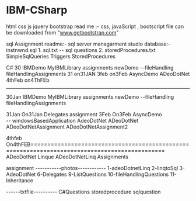 # IBM-CSharp

html css js jquery bootstrap
read me :- css, javaScript , bootscript file can be downloaded from "www.getbootstrap.com"

sql
Assignment
	readme:- sql server managarment studio
	database:- instnwnd.sql
	1. sql.txt -- sql questions
	2. storedProcedures.txt
SimpleSqlQueries
Triggers
StoredProcedures

C#
30
	IBMDemo
	MyIBMLibrary
	assignments
	newDemo	--fileHandling
	fileHandlingAssignments
31
	on31JAN
3feb
	on3Feb
	AsyncDemo
	ADeoDotNet
4thFeb
	on4ThFEb

-----------------------------------------
30Jan
	IBMDemo
	MyIBMLibrary
	assignments
	newDemo	--fileHandling
	fileHandlingAssignments

31Jan
	On31Jan
		Delegates
		assignment
3Feb
	On3Feb
	AsyncDemo 	
		-- windowsBasedApplication
	AdeoDotNet
		ADeoDotNet
		ADeoDotNetAssignment
		ADeoDotNetAssignment2

4thfeb
On4thFEB==============================================================================================
	ADeoDotNet
	Linque
	ADeoDotNetLinq
	Assignments	




assignment
	-----------photos------------
1-adeoDotnetLinq
2-linqtoSql
3- AdeoDotNet
6-Delegates
9-ListQuestions
10-fileHandlingQuestions
11-Inheritance


------txtfile----------
C#Questions
storedprocedure
sqlquestion
